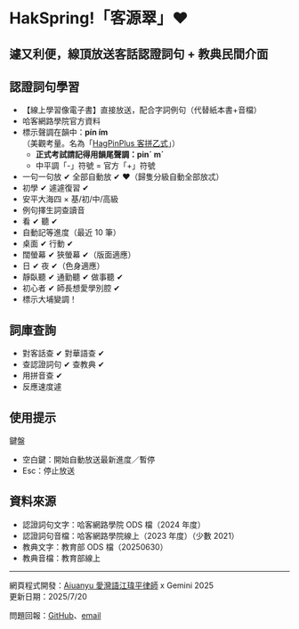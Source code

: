 # HakSpring!「客源翠」♥

## 遽又利便，線頂放送客話認證詞句 + 教典民間介面

## 認證詞句學習

- 【線上學習像電子書】直接放送，配合字詞例句（代替紙本書+音檔）
- 哈客網路學院官方資料
- 標示聲調在韻中：**pín ím**  
    （美觀考量。名為「[HagPinPlus 客拼乙式](https://aiuanyu.net/Hak/HagPinPlus/)」）
    - **正式考試請記得用韻尾聲調：pinˊ mˊ**
    - 中平調「-」符號 = 官方「+」符號
- 一句一句放 ✔ 全部自動放 ✔ ♥（歸隻分級自動全部放忒）
- 初學 ✔ 遽遽復習 ✔
- 安平大海四 × 基/初/中/高級
- 例句擇生詞查讀音
- 看 ✔ 聽 ✔
- 自動記等進度（最近 10 筆）
- 桌面 ✔ 行動 ✔
- 闊螢幕 ✔ 狹螢幕 ✔（版面適應）
- 日 ✔ 夜 ✔（色身適應）
- 靜臥聽 ✔ 通勤聽 ✔ 做事聽 ✔
- 初心者 ✔ 師長想愛學別腔 ✔
- 標示大埔變調！

## 詞庫查詢

- 對客話查 ✔ 對華語查 ✔
- 查認證詞句 ✔ 查教典 ✔
- 用拼音查 ✔
- 反應速度遽

## 使用提示

鍵盤

- 空白鍵：開始自動放送最新進度／暫停
- Esc：停止放送

## 資料來源

- 認證詞句文字：哈客網路學院 ODS 檔（2024 年度）
- 認證詞句音檔：哈客網路學院線上（2023 年度）（少數 2021）
- 教典文字：教育部 ODS 檔（20250630）
- 教典音檔：教育部線上

---

網頁程式開發：[Aiuanyu 愛灣語江瑋平律師](https://portaly.cc/aiuanyu) x Gemini 2025  
更新日期：2025/7/20  

問題回報：[GitHub](https://github.com/Aiuanyu/HakSpring)、[email](mailto:aiuanyu777@gmail.com)